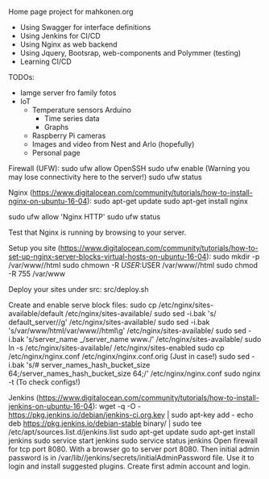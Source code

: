 Home page project for mahkonen.org

- Using Swagger for interface definitions
- Using Jenkins for CI/CD
- Using Nginx as web backend
- Using Jquery, Bootsrap, web-components and Polymmer (testing)
- Learning CI/CD

TODOs:
- Iamge server fro family fotos
- IoT
	- Temperature sensors Arduino
		- Time series data
		- Graphs
	- Raspberry Pi cameras
	- Images and video from Nest and Arlo (hopefully)
	- Personal page

Firewall (UFW):
sudo ufw allow OpenSSH
sudo ufw enable (Warning you may lose connectivity here to the server!)
sudo ufw status

Nginx (https://www.digitalocean.com/community/tutorials/how-to-install-nginx-on-ubuntu-16-04):
sudo apt-get update
sudo apt-get install nginx

sudo ufw allow 'Nginx HTTP'
sudo ufw status

Test that Nginx is running by browsing to your server.

Setup you site (https://www.digitalocean.com/community/tutorials/how-to-set-up-nginx-server-blocks-virtual-hosts-on-ubuntu-16-04):
sudo mkdir -p /var/www/<domainname>/html
sudo chmown -R $USER:$USER /var/www/<domainname>/html
sudo chmod -R 755 /var/www

Deploy your sites under src:
src/deploy.sh

Create and enable serve block files:
sudo cp /etc/nginx/sites-available/default /etc/nginx/sites-available/<domainname>
sudo sed -i.bak 's/ default_server//g' /etc/nginx/sites-available/<domainname>
sudo sed -i.bak 's\/var/www/html\/var/www/<domainname>/html\g' /etc/nginx/sites-available/<domainname>
sudo sed -i.bak 's/server_name _/server_name <domainname> www.<domainname>/' /etc/nginx/sites-available/<somainname>
sudo ln -s /etc/nginx/sites-available/<domainname> /etc/nginx/sites-enabled
sudo cp /etc/nginx/nginx.conf /etc/nginx/nginx.conf.orig (Just in case!)
sudo sed -i.bak 's/# server_names_hash_bucket_size 64;/server_names_hash_bucket_size 64;/' /etc/nginx/nginx.conf
sudo nginx -t (To check configs!)

Jenkins (https://www.digitalocean.com/community/tutorials/how-to-install-jenkins-on-ubuntu-16-04):
wget -q -O - https://pkg.jenkins.io/debian/jenkins-ci.org.key | sudo apt-key add -
echo deb https://pkg.jenkins.io/debian-stable binary/ | sudo tee /etc/apt/sources.list.d/jenkins.list
sudo apt-get update
sudo apt-get install jenkins
sudo service start jenkins
sudo service status jenkins
Open firewall for tcp port 8080. With a browser go to server port 8080. Then initial admin password is in /var/lib//jenkins/secrets/initialAdminPassword file. Use it to login and install suggested plugins. Create first admin account and login.